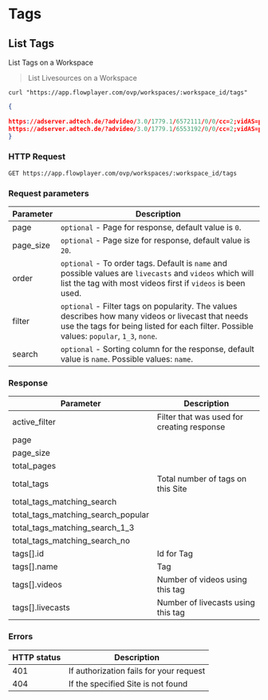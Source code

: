 # Tags

## List Tags

List Tags on a Workspace

> List Livesources on a Workspace


```shell
curl "https://app.flowplayer.com/ovp/workspaces/:workspace_id/tags"
```

```json
{
    
https://adserver.adtech.de/?advideo/3.0/1779.1/6572111/0/0/cc=2;vidAS=pre_roll;vidRT=VAST;vidRTV=3.0;cors=yes;acao=https://imasdk.googleapis.com
https://adserver.adtech.de/?advideo/3.0/1779.1/6553192/0/0/cc=2;vidAS=pre_roll;vidRT=VAST;vidRTV=3.0;cors=yes;acao=https://imasdk.googleapis.com
}
```

### HTTP Request

`GET https://app.flowplayer.com/ovp/workspaces/:workspace_id/tags`

### Request parameters

Parameter | Description
--------- | -------------------------------------
page        | `optional` - Page for response, default value is `0`.
page_size        | `optional` - Page size for response, default value is `20`.
order | `optional` - To order tags. Default is `name` and possible values are `livecasts` and `videos` which will list the tag with most videos first if `videos` is been used.
filter | `optional` - Filter tags on popularity. The values describes how many videos or livecast that needs use the tags for being listed for each filter. Possible values: `popular`, `1_3`, `none`.
search | `optional` - Sorting column for the response, default value is `name`. Possible values: `name`.


### Response

Parameter | Description
--------- | -------------------------------------
active_filter | Filter that was used for creating response
page |
page_size |
total_pages |
total_tags | Total number of tags on this Site
total_tags_matching_search |
total_tags_matching_search_popular |
total_tags_matching_search_1_3 |
total_tags_matching_search_no |
tags[].id | Id for Tag
tags[].name | Tag 
tags[].videos | Number of videos using this tag
tags[].livecasts | Number of livecasts using this tag


### Errors

HTTP status | Description
----------- | --------------------------------------------
401         | If authorization fails for your request
404         | If the specified Site is not found


